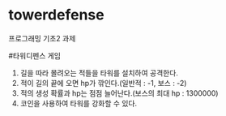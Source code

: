 # towerdefense

프로그래밍 기초2 과제

#타워디펜스 게임

1. 길을 따라 몰려오는 적들을 타워를 설치하여 공격한다.
2. 적이 길의 끝에 오면 hp가 깎인다.(일반적 : -1, 보스 : -2)
3. 적의 생성 확률과 hp는 점점 늘어난다.(보스의 최대 hp : 1300000)
4. 코인을 사용하여 타워를 강화할 수 있다.

